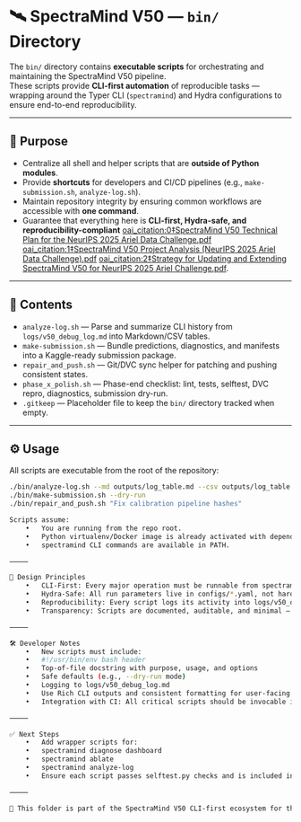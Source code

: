 # 🛰️ SpectraMind V50 — `bin/` Directory

The `bin/` directory contains **executable scripts** for orchestrating and maintaining the SpectraMind V50 pipeline.  
These scripts provide **CLI-first automation** of reproducible tasks — wrapping around the Typer CLI (`spectramind`) and Hydra configurations to ensure end-to-end reproducibility.

---

## 📌 Purpose

- Centralize all shell and helper scripts that are **outside of Python modules**.
- Provide **shortcuts** for developers and CI/CD pipelines (e.g., `make-submission.sh`, `analyze-log.sh`).
- Maintain repository integrity by ensuring common workflows are accessible with **one command**.
- Guarantee that everything here is **CLI-first, Hydra-safe, and reproducibility-compliant** [oai_citation:0‡SpectraMind V50 Technical Plan for the NeurIPS 2025 Ariel Data Challenge.pdf](file-service://file-6PdU5f5knreHjmSdSauj3w) [oai_citation:1‡SpectraMind V50 Project Analysis (NeurIPS 2025 Ariel Data Challenge).pdf](file-service://file-QRDy8Xn69XgxEjZgtZZ8FK) [oai_citation:2‡Strategy for Updating and Extending SpectraMind V50 for NeurIPS 2025 Ariel Challenge.pdf](file-service://file-9VcfypHeuBNRcRQdCMaKS4).

---

## 📂 Contents

- `analyze-log.sh` — Parse and summarize CLI history from `logs/v50_debug_log.md` into Markdown/CSV tables.
- `make-submission.sh` — Bundle predictions, diagnostics, and manifests into a Kaggle-ready submission package.
- `repair_and_push.sh` — Git/DVC sync helper for patching and pushing consistent states.
- `phase_x_polish.sh` — Phase-end checklist: lint, tests, selftest, DVC repro, diagnostics, submission dry-run.
- `.gitkeep` — Placeholder file to keep the `bin/` directory tracked when empty.

---

## ⚙️ Usage

All scripts are executable from the root of the repository:

```bash
./bin/analyze-log.sh --md outputs/log_table.md --csv outputs/log_table.csv
./bin/make-submission.sh --dry-run
./bin/repair_and_push.sh "Fix calibration pipeline hashes"

Scripts assume:
	•	You are running from the repo root.
	•	Python virtualenv/Docker image is already activated with dependencies installed.
	•	spectramind CLI commands are available in PATH.

⸻

🧭 Design Principles
	•	CLI-First: Every major operation must be runnable from spectramind Typer CLI; scripts here only orchestrate combinations.
	•	Hydra-Safe: All run parameters live in configs/*.yaml, not hard-coded in scripts.
	•	Reproducibility: Every script logs its activity into logs/v50_debug_log.md with timestamps and config hashes.
	•	Transparency: Scripts are documented, auditable, and minimal — no hidden behavior.

⸻

🛠️ Developer Notes
	•	New scripts must include:
	•	#!/usr/bin/env bash header
	•	Top-of-file docstring with purpose, usage, and options
	•	Safe defaults (e.g., --dry-run mode)
	•	Logging to logs/v50_debug_log.md
	•	Use Rich CLI outputs and consistent formatting for user-facing messages.
	•	Integration with CI: All critical scripts should be invocable in .github/workflows/*.yml.

⸻

✅ Next Steps
	•	Add wrapper scripts for:
	•	spectramind diagnose dashboard
	•	spectramind ablate
	•	spectramind analyze-log
	•	Ensure each script passes selftest.py checks and is included in Makefile targets.

⸻

📖 This folder is part of the SpectraMind V50 CLI-first ecosystem for the NeurIPS 2025 Ariel Data Challenge.
